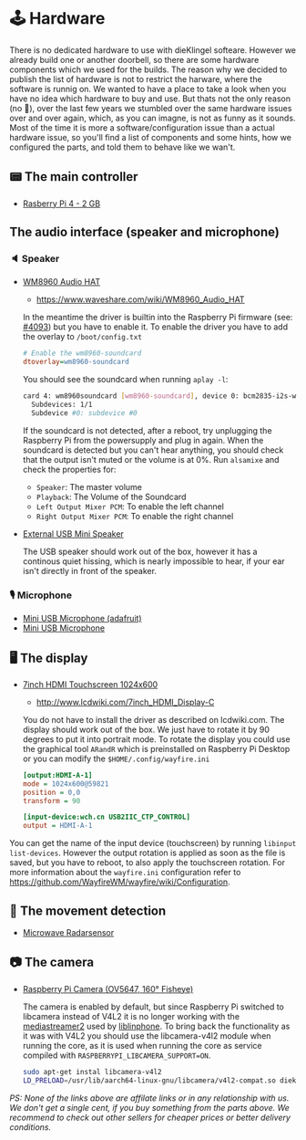 # 🕹️ Hardware

There is no dedicated hardware to use with dieKlingel softeare. However we already build one or another doorbell, so there are some hardware components which we used for the builds. The reason why we decided to publish the list of hardware is not to restrict the harware, where the software is runnig on. We wanted to have a place to take a look when you have no idea which hardware to buy and use. But thats not the only reason (no 🧢), over the last few years we stumbled over the same hardware issues over and over again, which, as you can imagne, is not as funny as it sounds. Most of the time it is more a software/configuration issue than a actual hardware issue, so you'll find a list of components and some hints, how we configured the parts, and told them to behave like we wan't.

## 📟 The main controller

- [Rasberry Pi 4 - 2 GB](https://www.reichelt.de/DE/DE/raspberry-pi-4-b-4x-1-5-ghz-2-gb-ram-wlan-bt-rasp-pi-4-b-2gb-p259919.html?r=1&src=raspberrypi)

## The audio interface (speaker and microphone)

### 🔈 Speaker

- [WM8960 Audio HAT](https://www.reichelt.de/raspberry-pi-shield-hi-fi-stereo-sound-hat-wm8960-rpi-shd-stereo-p266063.html)
  - <https://www.waveshare.com/wiki/WM8960_Audio_HAT>

  In the meantime the driver is builtin into the Raspberry Pi firmware (see: [#4093](https://github.com/raspberrypi/linux/pull/4039)) but you have to enable it. To enable the driver you have to add the overlay to `/boot/config.txt`

  ```ini
  # Enable the wm8960-soundcard
  dtoverlay=wm8960-soundcard
  ```

  You should see the soundcard when running `aplay -l`:

  ```sh
  card 4: wm8960soundcard [wm8960-soundcard], device 0: bcm2835-i2s-wm8960-hifi wm8960-hifi-0 [bcm2835-i2s-wm8960-hifi wm8960-hifi-0]
    Subdevices: 1/1
    Subdevice #0: subdevice #0
  ```

  If the soundcard is not detected, after a reboot, try unplugging the Raspberry Pi from the powersupply and plug in again. When the soundcard is detected but you can't hear anything, you should check that the output isn't muted or the volume is at 0%. Run `alsamixe` and check the properties for:

  - `Speaker`: The master volume
  - `Playback`: The Volume of the Soundcard
  - `Left Output Mixer PCM`: To enable the left channel
  - `Right Output Mixer PCM`: To enable the right channel

- [External USB Mini Speaker](https://www.berrybase.de/externer-usb-mini-lautsprecher-schwarz)
  
  The USB speaker should work out of the box, however it has a continous quiet hissing, which is nearly impossible to hear, if your ear isn't directly in front of the speaker.

### 🎙️ Microphone

- [Mini USB Microphone (adafruit)](https://www.berrybase.de/adafruit-mini-usb-mikrofon)
- [Mini USB Microphone](https://www.berrybase.de/usb-mini-mikrofon)

## 🖥️ The display

- [7inch HDMI Touchscreen 1024x600](https://www.amazon.de/Touchscreen-kapazitiver-1024x600-Display-Raspberry/dp/B07YJDSCKR)
  - <http://www.lcdwiki.com/7inch_HDMI_Display-C>

  You do not have to install the driver as described on lcdwiki.com. The display should work out of the box. We just have to rotate it by 90 degrees to put it into portrait mode. To rotate the display you could use the graphical tool `ARandR` which is preinstalled on Raspberry Pi Desktop or you can modify the `$HOME/.config/wayfire.ini`

  ```ini
  [output:HDMI-A-1]
  mode = 1024x600@59821
  position = 0,0
  transform = 90

  [input-device:wch.cn USB2IIC_CTP_CONTROL]
  output = HDMI-A-1
  ```

You can get the name of the input device (touchscreen) by running `libinput list-devices`. However the output rotation is applied as soon as the file is saved, but you have to reboot, to also apply the touchscreen rotation. For more information about the `wayfire.ini` configuration refer to <https://github.com/WayfireWM/wayfire/wiki/Configuration>.

## 📡 The movement detection

- [Microwave Radarsensor](https://www.amazon.de/gp/product/B06XHDGXKL)

## 📷 The camera

- [Raspberry Pi Camera (OV5647, 160° Fisheye)](https://www.amazon.de/gp/product/B074W6TPHF)

  The camera is enabled by default, but since Raspberry Pi switched to libcamera instead of V4L2 it is no longer working with the [mediastreamer2](https://gitlab.linphone.org/BC/public/mediastreamer2) used by [liblinphone](https://gitlab.linphone.org/BC/public/liblinphone). To bring back the functionality as it was with V4L2 you should use the libcamera-v4l2 module when running the core, as it is used when running the core as service compiled with `RASPBERRYPI_LIBCAMERA_SUPPORT=ON`.

  ```sh
  sudo apt-get instal libcamera-v4l2
  LD_PRELOAD=/usr/lib/aarch64-linux-gnu/libcamera/v4l2-compat.so dieklingel-core
  ```

_PS: None of the links above are affilate links or in any relationship with us. We don't get a single cent, if you buy something from the parts above. We recommend to check out other sellers for cheaper prices or better delivery conditions._
